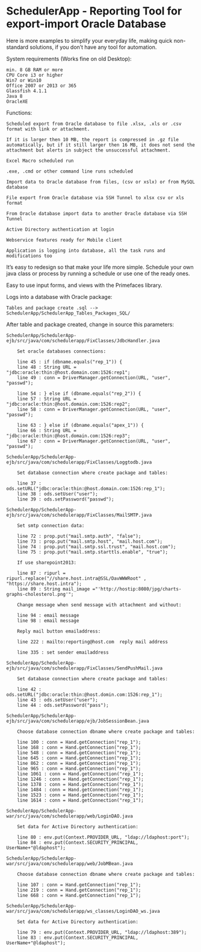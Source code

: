 # SchedulerApp - Reporting Tool for export-import Oracle Database

Here is more examples to simplify your everyday life, making quick non-standard solutions, if you don’t have any tool for automation.

System requirements (Works fine on old Desktop):
	
	min. 8 GB RAM or more
	CPU Core i3 or higher
	Win7 or Win10
	Office 2007 or 2013 or 365
	Glassfish 4.1.1
	Java 8
	OracleXE

Functions:

	Scheduled export from Oracle database to file .xlsx, .xls or .csv format with link or attachment.

	If it is larger then 10 MB, the report is compressed in .gz file automatically, but if it still larger then 16 MB, it does not send the attachment but alerts in subject the unsuccessful attachment.

	Excel Macro scheduled run

	.exe, .cmd or other command line runs scheduled

	Import data to Oracle database from files, (csv or xslx) or from MySQL database

	File export from Oracle database via SSH Tunnel to xlsx csv or xls format

	From Oracle database import data to another Oracle database via SSH Tunnel

	Active Directory authentication at login

	Webservice features ready for Mobile client

	Application is logging into database, all the task runs and modifications too

It’s easy to redesign so that make your life more simple. Schedule your own java class or process by running a schedule or use one of the ready ones.

Easy to use input forms, and views with the Primefaces library.

Logs into a database with Oracle package:

	Tables and package create .sql --> SchedulerApp/SchedulerApp_Tables_Packages_SQL/


After table and package created, change in source this parameters:


	SchedulerApp/SchedulerApp-ejb/src/java/com/schedulerapp/FixClasses/JdbcHandler.java

		Set oracle databases connections:

		line 45 : if (dbname.equals("rep_1")) {
		line 48 : String URL = "jdbc:oracle:thin:@host.domain.com:1526:rep1";
		line 49 : conn = DriverManager.getConnection(URL, "user", "passwd");
	
		line 54 : } else if (dbname.equals("rep_2")) {
		line 57 : String URL = "jdbc:oracle:thin:@host.domain.com:1526:rep2";
		line 58 : conn = DriverManager.getConnection(URL, "user", "passwd");

		line 63 : } else if (dbname.equals("apex_1")) {
		line 66 : String URL = "jdbc:oracle:thin:@host.domain.com:1526:rep3";
		line 67 : conn = DriverManager.getConnection(URL, "user", "passwd");

	SchedulerApp/SchedulerApp-ejb/src/java/com/schedulerapp/FixClasses/Loggtodb.java

		Set database connection where create package and tables:
		
		line 37 : ods.setURL("jdbc:oracle:thin:@host.domain.com:1526:rep_1");
		line 38 : ods.setUser("user");
		line 39 : ods.setPassword("passwd");

	SchedulerApp/SchedulerApp-ejb/src/java/com/schedulerapp/FixClasses/MailSMTP.java

		Set smtp connection data:
		
		line 72 : prop.put("mail.smtp.auth", "false");
		line 73 : prop.put("mail.smtp.host", "mail.host.com");
		line 74 : prop.put("mail.smtp.ssl.trust", "mail.host.com");
		line 75 : prop.put("mail.smtp.starttls.enable", "true");

		If use sharepoint2013:
		
		line 87 : ripurl = ripurl.replace("//share.host.intra@SSL/DavWWWRoot" , "https://share.host.intra");
		line 89 : String mail_image ="'http://hostip:8080/jpg/charts-graphs-cholesterol.png'";

		Change message when send message with attachment and without:
		
		line 94 : email message
		line 98 : email message

		Reply mail button emailaddress:
		
		line 222 : mailto:reporting@host.com  reply mail address

		line 335 : set sender emailaddress

	SchedulerApp/SchedulerApp-ejb/src/java/com/schedulerapp/FixClasses/SendPushMail.java

		Set database connection where create package and tables:
		
		line 42 : ods.setURL("jdbc:oracle:thin:@host.domin.com:1526:rep_1");
		line 43 : ods.setUser("user");
		line 44 : ods.setPassword("pass");

	SchedulerApp/SchedulerApp-ejb/src/java/com/schedulerapp/ejb/JobSessionBean.java

		Choose database connection dbname where create package and tables:
		
		line 100 : conn = Hand.getConnection("rep_1");
		line 168 : conn = Hand.getConnection("rep_1");
		line 548 : conn = Hand.getConnection("rep_1");
		line 645 : conn = Hand.getConnection("rep_1");
		line 862 : conn = Hand.getConnection("rep_1");
		line 965 : conn = Hand.getConnection("rep_1");
		line 1061 : conn = Hand.getConnection("rep_1");
		line 1246 : conn = Hand.getConnection("rep_1");
		line 1378 : conn = Hand.getConnection("rep_1");
		line 1484 : conn = Hand.getConnection("rep_1");
		line 1523 : conn = Hand.getConnection("rep_1");
		line 1614 : conn = Hand.getConnection("rep_1");

	SchedulerApp/SchedulerApp-war/src/java/com/schedulerapp/web/LoginDAO.java

		Set data for Active Directory authentication:
	
		line 80 : env.put(Context.PROVIDER_URL, "ldap://ldaphost:port");
		line 84 : env.put(Context.SECURITY_PRINCIPAL, UserName+"@ldaphost");

	SchedulerApp/SchedulerApp-war/src/java/com/schedulerapp/web/JobMBean.java

		Choose database connection dbname where create package and tables:
		
		line 107 : conn = Hand.getConnection("rep_1");
		line 219 : conn = Hand.getConnection("rep_1");
		line 668 : conn = Hand.getConnection("rep_1");

	SchedulerApp/SchedulerApp-war/src/java/com/schedulerapp/ws_classes/LoginDAO_ws.java

		Set data for Active Directory authentication:
		
		line 79 : env.put(Context.PROVIDER_URL, "ldap://ldaphost:389");
		line 83 : env.put(Context.SECURITY_PRINCIPAL, UserName+"@ldaphost");



